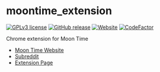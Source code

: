 # moontime_extension
[![GPLv3 license](https://img.shields.io/badge/License-GPLv3-blue.svg)](https://GitHub.com/LachlanWalls/moontime_extension/LICENSE)
[![GitHub release](https://img.shields.io/github/release/LachlanWalls/moontime_extension.svg)](https://GitHub.com/LachlanWalls/moontime_extension/releases/)
[![Website](https://img.shields.io/website/https/moon.dynodel.com.svg?down_color=lightgrey&down_message=offline&up_color=brightgreen&up_message=online)](https://moon.dynodel.com/)
[![CodeFactor](https://www.codefactor.io/repository/github/lachlanwalls/moontime_extension/badge/master)](https://www.codefactor.io/repository/github/lachlanwalls/moontime_extension/overview/master)


Chrome extension for Moon Time


- [Moon Time Website](https://moon.dynodel.com)
- [Subreddit](https://reddit.com/r/moon_time)
- [Extension Page](https://moon.dynodel.com/ext)
